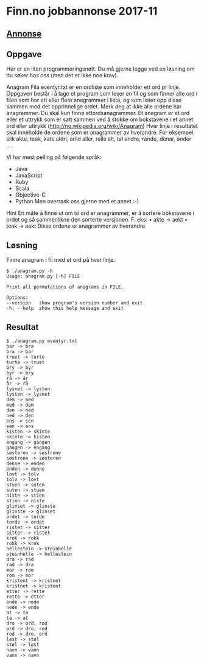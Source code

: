 # Finn.no jobbannonse 2017-11

## [Annonse](https://www.digi.no/storylabs/karriere-og-utdanning/annonse-hva-sier-ditt-utvikler-instinkt-at-du-skal-gjore-her/408527)

## Oppgave

Her er en liten programmeringsnøtt. Du må gjerne legge ved en løsning om du søker hos oss (men det er ikke noe krav).

Anagram
Fila eventyr.txt er en ordliste som inneholder ett ord pr linje. Oppgaven består i å lage et program som leser en fil og som finner alle ord i filen som har ett eller flere anagrammer i lista, og som lister opp disse sammen med det opprinnelige ordet. Merk deg at ikke alle ordene har anagrammer. Du skal kun finne ettordsanagrammer.
Et anagram er et ord eller et uttrykk som er satt sammen ved å stokke om
bokstavene i et annet ord eller uttrykk (http://no.wikipedia.org/wiki/Anagram)
Hver linje i resultatet skal inneholde de ordene som er anagrammer av
hverandre. For eksempel slik
akte, teak, kate
aldri, arild
aller, ralle
alt, tal
andre, rande, denar, ander
....

Vi har mest peiling på følgende språk:
- Java
- JavaScript
- Ruby
- Scala
- Objective-C
- Python
Men overrask oss gjerne med et annet :-)

Hint
En måte å finne ut om to ord er anagrammer, er å sortere bokstavene i ordet og så sammenlikne den sorterte versjonen.
F. eks:
•	akte -> aekt
•	teak -> aekt
Disse ordene er anagrammer av hverandre

## Løsning

Finne anagram i fil med et ord på hver linje.

    $ ./anagram.py -h
    Usage: anagram.py [-h] FILE

    Print all permutations of anagrams in FILE.

    Options:
    --version   show program's version number and exit
    -h, --help  show this help message and exit

## Resultat

    $ ./anagram.py eventyr.txt 
    bar -> bra
    bra -> bar
    truet -> turte
    turte -> truet
    bry -> byr
    byr -> bry
    rå -> år
    år -> rå
    lysnet -> lysten
    lysten -> lysnet
    dem -> med
    med -> dem
    den -> ned
    ned -> den
    ens -> sen
    sen -> ens
    kisten -> skinte
    skinte -> kisten
    engang -> gangen
    gangen -> engang
    søsteren -> søstrene
    søstrene -> søsteren
    denne -> enden
    enden -> denne
    lovt -> tolv
    tolv -> lovt
    stuen -> suten
    suten -> stuen
    niste -> stien
    stien -> niste
    glinset -> glinste
    glinste -> glinset
    ordet -> torde
    torde -> ordet
    ristet -> sitter
    sitter -> ristet
    krok -> rokk
    rokk -> krok
    hellestein -> steinhelle
    steinhelle -> hellestein
    dra -> rad
    rad -> dra
    mor -> rom
    rom -> mor
    kristent -> kristnet
    kristnet -> kristent
    etter -> rette
    rette -> etter
    ende -> nede
    nede -> ende
    at -> ta
    ta -> at
    dro -> ord, rod
    ord -> dro, rod
    rod -> dro, ord
    løst -> støl
    støl -> løst
    navn -> vann
    vann -> navn

